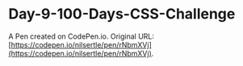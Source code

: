 # Day-9-100-Days-CSS-Challenge

A Pen created on CodePen.io. Original URL: [https://codepen.io/nilsertle/pen/rNbmXVj](https://codepen.io/nilsertle/pen/rNbmXVj).

